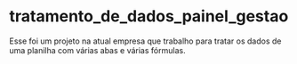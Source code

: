 # tratamento_de_dados_painel_gestao
Esse foi um projeto na atual empresa que trabalho para tratar os dados de uma planilha com várias abas e várias fórmulas.
